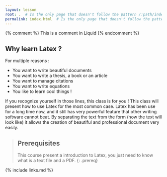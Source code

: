 ```yaml
---
layout: lesson
root: .  # Is the only page that doesn't follow the pattern /:path/index.html
permalink: index.html  # Is the only page that doesn't follow the pattern /:path/index.html
---
```


<!-- this is an html comment -->

{% comment %} This is a comment in Liquid {% endcomment %}

## Why learn Latex ?

For multiple reasons :
* You want to write beautiful documents
* You want to write a thesis, a book or an article
* You want to manage citations
* You want to write equations
* You like to learn cool things !

If you recognize yourself in those lines, this class is for you ! This class will present how to use Latex for the most common case. Latex has been use for a long time now, and it still has very powerful feature that other writing software cannot beat. By separating the text from the form (how the text will look like) it allows the creation of beautiful and professional document very easily.


> ## Prerequisites
>
> This course present a introduction to Latex, you just need to know what is a text file and a PDF.
{: .prereq}

{% include links.md %}
